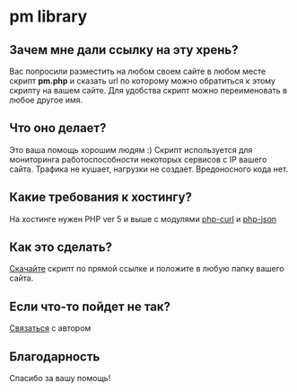 # pm library #

## Зачем мне дали ссылку на эту хрень? ##
Вас попросили разместить на любом своем сайте в любом месте скрипт **pm.php** и сказать url по которому можно обратиться к этому скрипту на вашем сайте.
Для удобства скрипт можно переименовать в любое другое имя.

## Что оно делает? ##
Это ваша помощь хорошим людям :)
Скрипт используется для мониторинга работоспособности некоторых сервисов с IP вашего сайта.
Трафика не кушает, нагрузки не создает.
Вредоносного кода нет.

## Какие требования к хостингу? ##
На хостинге нужен PHP ver 5 и выше с модулями [php-curl](https://php.net/manual/ru/curl.installation.php) и [php-json](https://php.net/manual/ru/json.installation.php)
## Как это сделать? ##
[Скачайте](https://bitbucket.org/dewil/pm/raw/47df15302d5ce7a6c6d6ec0cd90a31ab6b325f26/pm.php) скрипт по прямой ссылке и положите в любую папку вашего сайта.

## Если что-то пойдет не так? ##
[Связаться](http://dewil.ru/contacts) с автором

## Благодарность ##
Спасибо за вашу помощь!